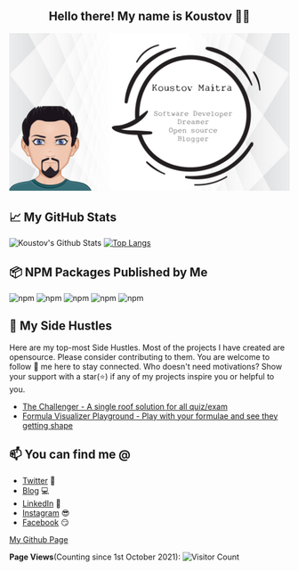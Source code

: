<h2 align="center">Hello there! My name is Koustov 👋🤓</h2>

<p align=center>
<img src="./images/profile.png" alt="profile" />
</p>

## 📈 My GitHub Stats

![Koustov's Github Stats](https://github-readme-stats.vercel.app/api?username=koustov&show_icons=true&theme=radical)
[![Top Langs](https://github-readme-stats.vercel.app/api/top-langs/?username=koustov&layout=compact)](https://github.com/anuraghazra/github-readme-stats)

## 📦 NPM Packages Published by Me

![npm](https://img.shields.io/npm/dt/react-form-planner?label=react-form-planner&style=plastic)
![npm](https://img.shields.io/npm/dt/react-ui-css-builder?label=react-ui-css-builder&style=plastic)
![npm](https://img.shields.io/npm/dt/react-form-viewer?label=react-form-viewer&style=plastic)
![npm](https://img.shields.io/npm/dt/array-initializer?label=array-initializer&style=plastic)
![npm](https://img.shields.io/npm/dt/js-formula-parser?label=js-formula-parser&style=plastic)

## 🚀 My Side Hustles

Here are my top-most Side Hustles. Most of the projects I have created are opensource. Please consider contributing to them. You are welcome to follow 🤝 me here to stay connected. Who doesn't need motivations? Show your support with a star(⭐) if any of my projects inspire you or helpful to you.

<!-- MY-SHOWOFF-PROJECTS:START -->

- [The Challenger - A single roof solution for all quiz/exam](https://github.com/The-Challenger)
- [Formula Visualizer Playground - Play with your formulae and see they getting shape](https://github.com/koustov/formula-visualizer-playground)
  
## 📫 You can find me @

<!-- YOU-CAN-FIND-ME:START -->

- [Twitter](https://twitter.com/kosutov) 🐤
- [Blog](https://blog.greenroots.info/) 💻
- [LinkedIn](https://www.linkedin.com/in/koustov-maitra-01836617/) 💼
- [Instagram](https://www.instagram.com/koustov.maitra/) 😎
- [Facebook](https://www.facebook.com/kmaitra) 😏

<!-- YOU-CAN-FIND-ME:END -->

[My Github Page](https://koustov.github.io/koustov)

**Page Views**(Counting since 1st October 2021): ![Visitor Count](https://profile-counter.glitch.me/kosutov/count.svg)
